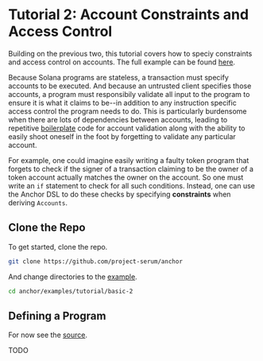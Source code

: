 # Tutorial 2: Account Constraints and Access Control

Building on the previous two, this tutorial covers how to speciy constraints and access control
on accounts. The full example can be found [here](https://github.com/project-serum/anchor/tree/master/examples/basic-2).

Because Solana programs are stateless, a transaction must specify accounts to be executed. And because an untrusted client specifies those accounts, a program must responsibily validate all input to the program to ensure it is what it claims to be--in addition to any instruction specific access control the program needs to do. This is particularly burdensome when there are lots of dependencies between accounts, leading to repetitive [boilerplate](https://github.com/project-serum/serum-dex/blob/master/registry/src/access_control.rs) code for account validation along with the ability to easily shoot oneself in the foot by forgetting to validate any particular account.

For example, one could imagine easily writing a faulty token program that forgets to check if the signer of a transaction claiming to be the owner of a token account actually matches the owner on the account. So one must write an `if` statement to check for all such conditions. Instead, one can use the Anchor DSL to do these checks by specifying **constraints** when deriving `Accounts`.

## Clone the Repo

To get started, clone the repo.

```bash
git clone https://github.com/project-serum/anchor
```

And change directories to the [example](https://github.com/project-serum/anchor/tree/master/examples/tutorial/basic-1).

```bash
cd anchor/examples/tutorial/basic-2
```

## Defining a Program

For now see the [source](https://github.com/project-serum/anchor/tree/master/examples/basic-2).

TODO
